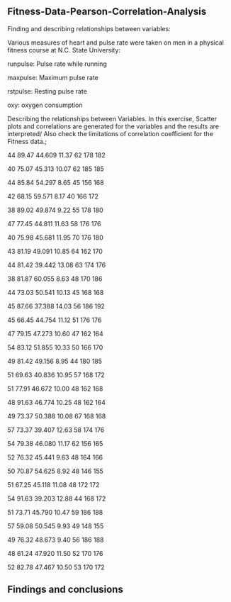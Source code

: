 ## Fitness-Data-Pearson-Correlation-Analysis
Finding and describing relationships between variables:

Various measures of heart and pulse rate were taken on men in a physical fitness course at N.C. State University:

runpulse: Pulse rate while running

maxpulse: Maximum pulse rate

rstpulse: Resting pulse rate

oxy: oxygen consumption

Describing the relationships between Variables. In this exercise, Scatter plots and correlations are generated for the variables and the results are interpreted/ 
Also check the limitations of correlation coefficient for the Fitness data.;

44 89.47 44.609 11.37 62 178 182

40 75.07 45.313 10.07 62 185 185

44 85.84 54.297 8.65 45 156 168

42 68.15 59.571 8.17 40 166 172

38 89.02 49.874 9.22 55 178 180

47 77.45 44.811 11.63 58 176 176

40 75.98 45.681 11.95 70 176 180

43 81.19 49.091 10.85 64 162 170

44 81.42 39.442 13.08 63 174 176

38 81.87 60.055 8.63 48 170 186

44 73.03 50.541 10.13 45 168 168

45 87.66 37.388 14.03 56 186 192

45 66.45 44.754 11.12 51 176 176

47 79.15 47.273 10.60 47 162 164

54 83.12 51.855 10.33 50 166 170

49 81.42 49.156 8.95 44 180 185

51 69.63 40.836 10.95 57 168 172

51 77.91 46.672 10.00 48 162 168

48 91.63 46.774 10.25 48 162 164

49 73.37 50.388 10.08 67 168 168

57 73.37 39.407 12.63 58 174 176

54 79.38 46.080 11.17 62 156 165

52 76.32 45.441 9.63 48 164 166

50 70.87 54.625 8.92 48 146 155

51 67.25 45.118 11.08 48 172 172

54 91.63 39.203 12.88 44 168 172

51 73.71 45.790 10.47 59 186 188

57 59.08 50.545 9.93 49 148 155

49 76.32 48.673 9.40 56 186 188

48 61.24 47.920 11.50 52 170 176

52 82.78 47.467 10.50 53 170 172

## Findings and conclusions



